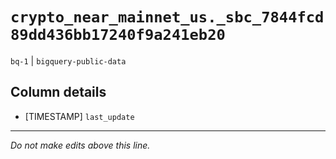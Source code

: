 # `crypto_near_mainnet_us._sbc_7844fcd89dd436bb17240f9a241eb20`
`bq-1` | `bigquery-public-data`

## Column details
* [TIMESTAMP] `last_update`

-------------------------------------------------------------------------------
*Do not make edits above this line.*
